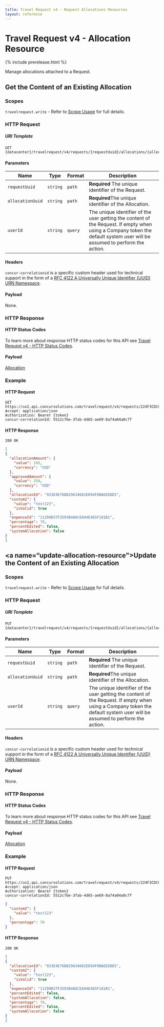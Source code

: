 ```yaml
---
title: Travel Request v4 - Request Allocations Resources
layout: reference
---
```

# Travel Request v4 - Allocation Resource

{% include prerelease.html %}

Manage allocations attached to a Request.

## <a name="get-allocation-resource"></a>Get the Content of an Existing Allocation

### Scopes

`travelrequest.write` - Refer to [Scope Usage](./v4.get-started.html#scope-usage) for full details.

### HTTP Request

##### URI Template

```
GET {datacenter}/travelrequest/v4/requests/{requestUuid}/allocations/{allocationUuid}
```

#### Parameters

Name|Type|Format|Description
---|---|---|---
`requestUuid`|`string`|`path`|**Required** The unique identifier of the Request.
`allocationUuid`|`string`|`path`|**Required**The unique identifier of the Allocation.
`userId`|`string`|`query`|The unique identifier of the user getting the content of the Request. If empty when using a Company token the default system user will be assumed to perform the action.


#### Headers

`concur-correlationid` is a specific custom header used for technical support in the form of a [RFC 4122 A Universally Unique Identifier (UUID) URN Namespace](https://tools.ietf.org/html/rfc4122).


#### Payload

None.

### HTTP Response

#### HTTP Status Codes

To learn more about response HTTP status codes for this API see [Travel Request v4 - HTTP Status Codes](./v4.response-codes.html).

#### Payload

[Allocation](./v4.endpoints.schemas.html#schema-allocation)

### Example

#### HTTP Request

```shell
GET https://us2.api.concursolutions.com/travelrequest/v4/requests/224F3CDCC2Q5244A37C72FA5770C6F2/allocations/933E4E76DB29634682ED94F0BAEEDDD5
Accept: application/json
Authorization: Bearer {token}
concur-correlationId: 5512c7be-3fab-4d65-ae69-8a74a04a0c7f
```

#### HTTP Response

```shell
200 OK
```

```json
[
{
  "allocationAmount": {
    "value": 245,
    "currency": "USD"
  },
  "approvedAmount": {
    "value": 350,
    "currency": "USD"
  },
  "allocationId": "933E4E76DB29634682ED94F0BAEEDDD5",
  "custom2": {
    "value": "test123",
    "isValid": true
  },
  "expenseId": "11299B37F3593B48ACEA94E465F181B1",
  "percentage": 70,
  "percentEdited": false,
  "systemAllocation": false
}
]
```

## <a name=“update-allocation-resource"></a>Update the Content of an Existing Allocation

### Scopes

`travelrequest.write` - Refer to [Scope Usage](./v4.get-started.html#scope-usage) for full details.

### HTTP Request

##### URI Template

```
PUT {datacenter}/travelrequest/v4/requests/{requestUuid}/allocations/{allocationUuid}
```

#### Parameters

Name|Type|Format|Description
---|---|---|---
`requestUuid`|`string`|`path`|**Required** The unique identifier of the Request.
`allocationUuid`|`string`|`path`|**Required**The unique identifier of the Allocation.
`userId`|`string`|`query`|The unique identifier of the user getting the content of the Request. If empty when using a Company token the default system user will be assumed to perform the action.


#### Headers

`concur-correlationid` is a specific custom header used for technical support in the form of a [RFC 4122 A Universally Unique Identifier (UUID) URN Namespace](https://tools.ietf.org/html/rfc4122).


#### Payload

None.

### HTTP Response

#### HTTP Status Codes

To learn more about response HTTP status codes for this API see [Travel Request v4 - HTTP Status Codes](./v4.response-codes.html).

#### Payload

[Allocation](./v4.endpoints.schemas.html#schema-allocation)

### Example

#### HTTP Request

```shell
PUT https://us2.api.concursolutions.com/travelrequest/v4/requests/224F3CDCC2Q5244A37C72FA5770C6F2/allocations/933E4E76DB29634682ED94F0BAEEDDD5
Accept: application/json
Authorization: Bearer {token}
concur-correlationId: 5512c7be-3fab-4d65-ae69-8a74a04a0c7f
```

```json
{
  "custom2": {
    "value": "test123"
  },
  "percentage": 70
}
```

#### HTTP Response

```shell
200 OK
```

```json
[
{
  "allocationId": "933E4E76DB29634682ED94F0BAEEDDD5",
  "custom2": {
    "value": "test123",
    "isValid": true
  },
  "expenseId": "11299B37F3593B48ACEA94E465F181B1",
  "percentEdited": false,
  "systemAllocation": false,
  "percentage": 70,
  "percentEdited": false,
  "systemAllocation": false
}
]
```
